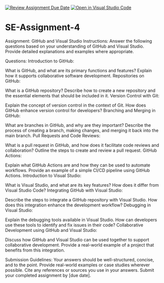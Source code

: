[![Review Assignment Due Date](https://classroom.github.com/assets/deadline-readme-button-22041afd0340ce965d47ae6ef1cefeee28c7c493a6346c4f15d667ab976d596c.svg)](https://classroom.github.com/a/GvXCZgfk)
[![Open in Visual Studio Code](https://classroom.github.com/assets/open-in-vscode-2e0aaae1b6195c2367325f4f02e2d04e9abb55f0b24a779b69b11b9e10269abc.svg)](https://classroom.github.com/online_ide?assignment_repo_id=15361088&assignment_repo_type=AssignmentRepo)
# SE-Assignment-4
Assignment: GitHub and Visual Studio
Instructions:
Answer the following questions based on your understanding of GitHub and Visual Studio. Provide detailed explanations and examples where appropriate.

Questions:
Introduction to GitHub:

What is GitHub, and what are its primary functions and features? Explain how it supports collaborative software development.
Repositories on GitHub:

What is a GitHub repository? Describe how to create a new repository and the essential elements that should be included in it.
Version Control with Git:

Explain the concept of version control in the context of Git. How does GitHub enhance version control for developers?
Branching and Merging in GitHub:

What are branches in GitHub, and why are they important? Describe the process of creating a branch, making changes, and merging it back into the main branch.
Pull Requests and Code Reviews:

What is a pull request in GitHub, and how does it facilitate code reviews and collaboration? Outline the steps to create and review a pull request.
GitHub Actions:

Explain what GitHub Actions are and how they can be used to automate workflows. Provide an example of a simple CI/CD pipeline using GitHub Actions.
Introduction to Visual Studio:

What is Visual Studio, and what are its key features? How does it differ from Visual Studio Code?
Integrating GitHub with Visual Studio:

Describe the steps to integrate a GitHub repository with Visual Studio. How does this integration enhance the development workflow?
Debugging in Visual Studio:

Explain the debugging tools available in Visual Studio. How can developers use these tools to identify and fix issues in their code?
Collaborative Development using GitHub and Visual Studio:

Discuss how GitHub and Visual Studio can be used together to support collaborative development. Provide a real-world example of a project that benefits from this integration.


Submission Guidelines:
Your answers should be well-structured, concise, and to the point.
Provide real-world examples or case studies wherever possible.
Cite any references or sources you use in your answers.
Submit your completed assignment by [due date].
